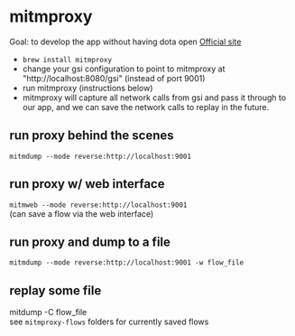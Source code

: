 # mitmproxy
Goal: to develop the app without having dota open
[Official site](https://mitmproxy.org/)
- `brew install mitmproxy`
- change your gsi configuration to point to mitmproxy at "http://localhost:8080/gsi" (instead of port 9001)
- run mitmproxy (instructions below)
- mitmproxy will capture all network calls from gsi and pass it through to our app, and we can save the network calls to replay in the future.

## run proxy behind the scenes
`mitmdump --mode reverse:http://localhost:9001`

## run proxy w/ web interface
`mitmweb --mode reverse:http://localhost:9001`  
(can save a flow via the web interface)

## run proxy and dump to a file
`mitmdump --mode reverse:http://localhost:9001 -w flow_file`

## replay some file
mitdump -C flow_file  
see `mitmproxy-flows` folders for currently saved flows